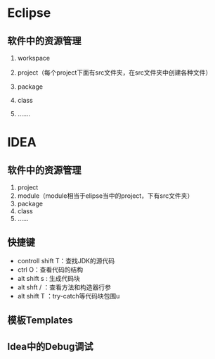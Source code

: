 # Eclipse

## 软件中的资源管理

1. workspace

2. project（每个project下面有src文件夹，在src文件夹中创建各种文件）
3. package
4. class
5. .......







# IDEA

## 软件中的资源管理

1. project
2. module（module相当于elipse当中的project，下有src文件夹）
3. package
4. class
5. ......

## 快捷键

- controll shift T：查找JDK的源代码
- ctrl O：查看代码的结构
- alt shift s : 生成代码块
- alt shft / ：查看方法和构造器行参
- alt shift T ：try-catch等代码块包围u


## 模板Templates





## Idea中的Debug调试

 

